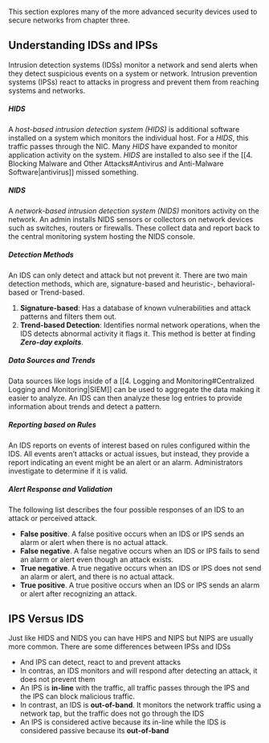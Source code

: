 This section explores many of the more advanced security devices used to secure networks from chapter three.

## Understanding IDSs and IPSs
Intrusion detection systems (IDSs) monitor a network and send alerts when they detect suspicious events on a system or network. Intrusion prevention systems (IPSs) react to attacks in progress and prevent them from reaching systems and networks.

##### HIDS
A *host-based intrusion detection system (HIDS)* is additional software installed on a system which monitors the individual host.  For a *HIDS*, this traffic passes through the NIC. Many *HIDS* have expanded to monitor application activity on the system. *HIDS* are installed to also see if the [[4. Blocking Malware and Other Attacks#Antivirus and Anti-Malware Software|antivirus]] missed something.

##### NIDS
A *network-based intrusion detection system (NIDS)* monitors activity on the network. An admin installs NIDS sensors or collectors on network devices such as switches, routers or firewalls. These collect data and report back to the central monitoring system hosting the NIDS console. 

##### Detection Methods
An IDS can only detect and attack but not prevent it. There are two main detection methods, which are, signature-based and heuristic-, behavioral-based or Trend-based. 

1. **Signature-based**: Has a database of known vulnerabilities and attack patterns and filters them out.
2. **Trend-based Detection**: Identifies normal network operations, when the IDS detects abnormal activity it flags it. This method is better at finding ***Zero-day exploits***.

##### Data Sources and Trends
Data sources like logs inside of a [[4. Logging and Monitoring#Centralized Logging and Monitoring|SIEM]] can be used to aggregate the data making it easier to analyze. An IDS can then analyze these log entries to provide information about trends and detect a pattern.

##### Reporting based on Rules
An IDS reports on events of interest based on rules configured within the IDS. All events aren’t attacks or actual issues, but instead, they provide a report indicating an event might be an alert or an alarm. Administrators investigate to determine if it is valid.

##### Alert Response and Validation
The following list describes the four possible responses of an IDS to an attack or perceived attack. 
* **False positive**. A false positive occurs when an IDS or IPS sends an alarm or alert when there is no actual attack.
* **False negative**. A false negative occurs when an IDS or IPS fails to send an alarm or alert even though an attack exists. 
* **True negative**. A true negative occurs when an IDS or IPS does not send an alarm or alert, and there is no actual attack. 
* **True positive**. A true positive occurs when an IDS or IPS sends an alarm or alert after recognizing an attack.

## IPS Versus IDS
Just like HIDS and NIDS you can have HIPS and NIPS but NIPS are usually more common. There are some differences between IPSs and IDSs

* And IPS can detect, react to and prevent attacks
* In contras, an IDS monitors and will respond after detecting an attack, it does not prevent them
* An IPS is **in-line** with the traffic, all traffic passes through the IPS and the IPS can block malicious traffic.
* In contrast, an IDS is **out-of-band**. It monitors the network traffic using a network tap, but the traffic does not go through the IDS
* An IPS is considered active because its in-line while the IDS is considered passive because its **out-of-band**

